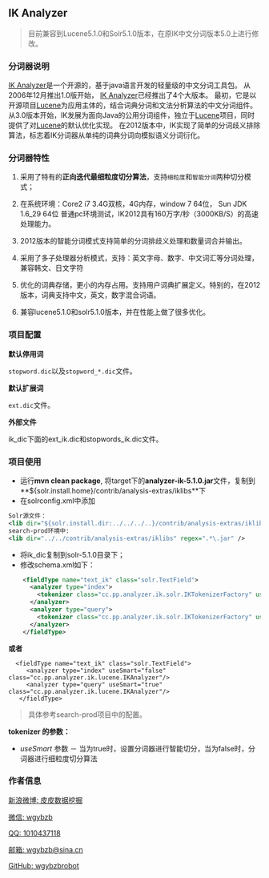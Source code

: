 ## IK Analyzer

> 目前兼容到Lucene5.1.0和Solr5.1.0版本，在原IK中文分词版本5.0上进行修改。

### 分词器说明

[IK Analyzer](https://code.google.com/p/ik-analyzer/)是一个开源的，基于java语言开发的轻量级的中文分词工具包。
从2006年12月推出1.0版开始， [IK Analyzer](https://code.google.com/p/ik-analyzer/)已经推出了4个大版本。
最初，它是以开源项目[Lucene](http://lucene.apache.org/)为应用主体的，结合词典分词和文法分析算法的中文分词组件。
从3.0版本开始，IK发展为面向Java的公用分词组件，独立于[Lucene](http://lucene.apache.org/)项目，同时提供了对[Lucene](http://lucene.apache.org/)的默认优化实现。
在2012版本中，IK实现了简单的分词歧义排除算法，标志着IK分词器从单纯的词典分词向模拟语义分词衍化。

### 分词器特性

1. 采用了特有的**正向迭代最细粒度切分算法**，支持`细粒度`和`智能分词`两种切分模式；

2. 在系统环境：Core2 i7 3.4G双核，4G内存，window 7 64位， Sun JDK 1.6_29 64位 普通pc环境测试，IK2012具有160万字/秒（3000KB/S）的高速处理能力。

3. 2012版本的智能分词模式支持简单的分词排歧义处理和数量词合并输出。

4. 采用了多子处理器分析模式，支持：英文字母、数字、中文词汇等分词处理，兼容韩文、日文字符

5. 优化的词典存储，更小的内存占用。支持用户词典扩展定义。特别的，在2012版本，词典支持中文，英文，数字混合词语。

6. 兼容lucene5.1.0和solr5.1.0版本，并在性能上做了很多优化。

### 项目配置

**默认停用词**

`stopword.dic`以及`stopword_*.dic`文件。

**默认扩展词**

`ext.dic`文件。

**外部文件**

ik_dic下面的ext_ik.dic和stopwords_ik.dic文件。

### 项目使用

* 运行**mvn clean package**, 将target下的**analyzer-ik-5.1.0.jar**文件，复制到**${solr.install.home}/contrib/analysis-extras/iklibs**下
* 在solrconfig.xml中添加
```xml
Solr源文件：
<lib dir="${solr.install.dir:../../../..}/contrib/analysis-extras/iklibs" regex=".*\.jar" />
search-prod环境中:
<lib dir="../../contrib/analysis-extras/iklibs" regex=".*\.jar" />
```
* 将ik_dic复制到solr-5.1.0目录下；
* 修改schema.xml如下：

```xml
    <fieldType name="text_ik" class="solr.TextField">   
      <analyzer type="index">
        <tokenizer class="cc.pp.analyzer.ik.solr.IKTokenizerFactory" useSmart="false" />
      </analyzer>
      <analyzer type="query">
        <tokenizer class="cc.pp.analyzer.ik.solr.IKTokenizerFactory" useSmart="true" />
      </analyzer>
    </fieldType>
 ```
 **或者**
 ```
   <fieldType name="text_ik" class="solr.TextField">   
      <analyzer type="index" useSmart="false" class="cc.pp.analyzer.ik.lucene.IKAnalyzer"/>   
      <analyzer type="query" useSmart="true" class="cc.pp.analyzer.ik.lucene.IKAnalyzer"/>   
    </fieldType>
 ```
> 具体参考search-prod项目中的配置。

**tokenizer 的参数：**

 * *useSmart* 参数 － 当为true时，设置分词器进行智能切分，当为false时，分词器进行细粒度切分算法

### 作者信息

[新浪微博: 皮皮数据挖掘](http://www.weibo.com/u/1862087393 "新浪微博")

[微信: wgybzb](https://github.com/wgybzbrobot "微信")

[QQ: 1010437118](https://github.com/wgybzbrobot "QQ")

[邮箱: wgybzb@sina.cn](https://github.com/wgybzbrobot "邮箱")

[GitHub: wgybzbrobot](https://github.com/wgybzbrobot "GitHub首页")
